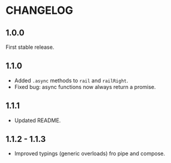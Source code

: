 # CHANGELOG

## 1.0.0

First stable release.

## 1.1.0

- Added `.async` methods to `rail` and `railRight`.
- Fixed bug: async functions now always return a promise.

## 1.1.1

- Updated README.

## 1.1.2 - 1.1.3

- Improved typings (generic overloads) fro pipe and compose.

